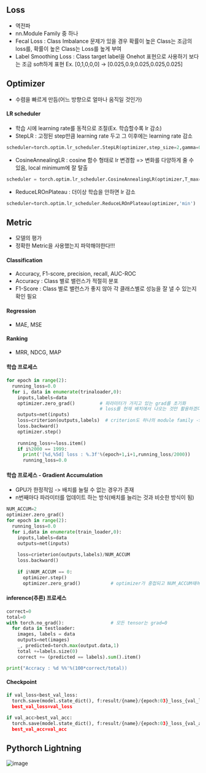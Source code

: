 ## Loss
* 역전파
* nn.Module Family 중 하나
* Fecal Loss : Class Imbalance 문제가 있을 경우 확률이 높은 Class는 조금의 loss를, 확률이 높은 Class는 Loss를 높게 부여
* Label Smoothing Loss : Class target label을 Onehot 표현으로 사용하기 보다는 조금 soft하게 표현
          Ex. [0,1,0,0,0] -> [0.025,0.9,0.025,0.025,0.025]

## Optimizer
* 수렴을 빠르게 만듬(어느 방향으로 얼마나 움직일 것인가)

#### LR scheduler
* 학습 시에 learning rate를 동적으로 조절(Ex. 학습할수록 lr 감소)
* StepLR : 고정된 step만큼 learning rate 두고 그 이후에는 learning rate 감소
```python
scheduler=torch.optim.lr_scheduler.StepLR(optimizer,step_size=2,gamma=0.1)
```
* CosineAnnealingLR : cosine 함수 형태로 lr 변경함 => 변화를 다양하게 줄 수 있음, local minimum에 잘 탈출
```python
scheduler = torch.optim.lr_scheduler.CosineAnnealingLR(optimizer,T_max=10,eta_min=0)
```
* ReduceLROnPlateau : 더이상 학습을 안하면 lr 감소
```python
scheduler=torch.optim.lr_scheduler.ReduceLROnPlateau(optimizer,'min')
```

## Metric
* 모델의 평가
* 정확한 Metric을 사용했는지 파악해야한다!!!

#### Classification
* Accuracy, F1-score, precision, recall, AUC-ROC
* Accuracy : Class 별로 밸런스가 적절히 분포
* F1-Score : Class 별로 밸런스가 좋지 않아 각 클래스별로 성능을 잘 낼 수 있는지 확인 필요


#### Regression
* MAE, MSE

#### Ranking 
* MRR, NDCG, MAP

#### 학습 프로세스
```python
for epoch in range(2):
  running_loss=0.0
  for i, data in enumerate(trinaloader,0):
    inputs,labels=data
    optimizer.zero_grad()         # 파라미터가 가지고 있는 grad를 초기화 
                                  # loss를 현재 배치에서 나오는 것만 활용하겠다.
    outputs=net(inputs)
    loss=criterion(outputs,labels)  # criterion도 하나의 module family -> chain이 만들어짐
    loss.backward()
    optimizer.step()
    
    running_loss+=loss.item()
    if i%2000 == 1999:
      print('[%d,%5d] loss : %.3f'%(epoch+1,i+1,running_loss/2000))
      running_loss=0.0
```

#### 학습 프로세스 - Gradient Accumulation
* GPU가 한정적임 -> 배치를 늘릴 수 없는 경우가 존재
* n번째마다 파라미터를 업데이트 하는 방식(배치를 늘리는 것과 비슷한 방식이 됨)
```python
NUM_ACCUM=2
optimizer.zero_grad()
for epoch in range(2):
  running_loss=0.0
  for i,data in enumerate(train_loader,0):
    inputs,labels=data
    outputs=net(inputs)
    
    loss=crieterion(outputs,labels)/NUM_ACCUM
    loss.backward()
    
    if i%NUM_ACCUM == 0:
      optimizer.step()
      optimizer.zero_grad()           # optimizer가 중첩되고 NUM_ACCUM때에 초기화 시킴
```


#### inference(추론) 프로세스
```python
correct=0
total=0
with torch.no_grad():                 # 모든 tensor는 grad=0
  for data in testloader:
    images, labels = data
    outputs=net(images)
    _, predicted=torch.max(output.data,1)
    total +=labels.size(0)
    correct += (predicted == labels).sum().item()

print("Accracy : %d %%'%(100*correct/total))
```

#### Checkpoint
```python
if val_loss<best_val_loss:
  torch.save(model.state_dict(), f:result/{name}/{epoch:03}_loss_{val_loss:4.2}.ckpt")
  best_val_loss=val_loss
  
if val_acc>best_val_acc:
  torch.save(model.state_dict(), f:result/{name}/{epoch:03}_loss_{val_acc:4.2}.ckpt")
  best_val_acc=val_acc
```


## Pythorch Lightning
![image](https://user-images.githubusercontent.com/63588046/155098018-dc912b90-4a14-4d2e-9e31-1c3bdbbe4e5e.png)


